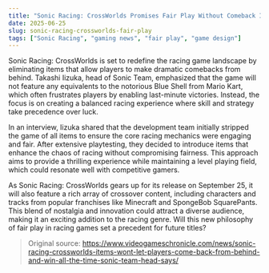 ```yaml
---
title: "Sonic Racing: CrossWorlds Promises Fair Play Without Comeback Items"
date: 2025-06-25
slug: sonic-racing-crossworlds-fair-play
tags: ["Sonic Racing", "gaming news", "fair play", "game design"]
---
```


Sonic Racing: CrossWorlds is set to redefine the racing game landscape by eliminating items that allow players to make dramatic comebacks from behind. Takashi Iizuka, head of Sonic Team, emphasized that the game will not feature any equivalents to the notorious Blue Shell from Mario Kart, which often frustrates players by enabling last-minute victories. Instead, the focus is on creating a balanced racing experience where skill and strategy take precedence over luck.

In an interview, Iizuka shared that the development team initially stripped the game of all items to ensure the core racing mechanics were engaging and fair. After extensive playtesting, they decided to introduce items that enhance the chaos of racing without compromising fairness. This approach aims to provide a thrilling experience while maintaining a level playing field, which could resonate well with competitive gamers.

As Sonic Racing: CrossWorlds gears up for its release on September 25, it will also feature a rich array of crossover content, including characters and tracks from popular franchises like Minecraft and SpongeBob SquarePants. This blend of nostalgia and innovation could attract a diverse audience, making it an exciting addition to the racing genre. Will this new philosophy of fair play in racing games set a precedent for future titles?

> Original source: https://www.videogameschronicle.com/news/sonic-racing-crossworlds-items-wont-let-players-come-back-from-behind-and-win-all-the-time-sonic-team-head-says/